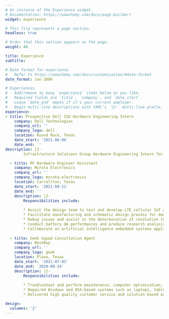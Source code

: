 ```yaml
---
# An instance of the Experience widget.
# Documentation: https://wowchemy.com/docs/page-builder/
widget: experience

# This file represents a page section.
headless: true

# Order that this section appears on the page.
weight: 40

title: Experience
subtitle:

# Date format for experience
#   Refer to https://wowchemy.com/docs/customization/#date-format
date_format: Jan 2006

# Experiences.
#   Add/remove as many `experience` items below as you like.
#   Required fields are `title`, `company`, and `date_start`.
#   Leave `date_end` empty if it's your current employer.
#   Begin multi-line descriptions with YAML's `|2-` multi-line prefix.
experience:
- title: Prospective Dell ISG Hardware Engineering Intern
    company: Dell Technologies
    company_url: ''
    company_logo: dell
    location: Round Rock, Texas
    date_start: '2021-06-06'
    date_end: ''
description: |2-
        Infrastructure Solutions Group Hardware Engineering Intern for Summer 2022. Date above is incorrect but needed for time formatting.

  - title: RF Hardware Engineer Assistant
    company: Murata Electronics
    company_url: ''
    company_logo: murata-electronics
    location: Carrollton, Texas
    date_start: '2021-08-21'
    date_end: ''
    description: |2-
        Responsibilities include:
        
        * Assist the design team to test and develop LTE cellular IoT and Bluetooth/BLE products.
        * Facilitate manufacturing and schematic design process for modules, packages, circuit boards, and PCBs.
        * Debug issues and assist in the determination of resolution to issues discovered during testing.
        * Conduct battery QA performances and produce research analysis reports and presentations for end-user products.
        * Collaborate on artificial intelligence embedded systems application with Murata module.
        
  - title: Geek Squad Consultation Agent
    company: BestBuy
    company_url: ''
    company_logo: geek
    location: Plano, Texas
    date_start: '2021-07-03'
    date_end: '2020-08-14'
    description: |2-
        Responsibilities include:
        
        * Troubleshoot and perform maintenance, computer optimization, hardware, and software installation.
        * Repaired Windows and OSX-based systems such as laptops, tablets, and desktop computers as well as Android and iOS-based devices.
        * Delivered high quality customer service and solution based experiences.

design:
  columns: '2'
---
```

